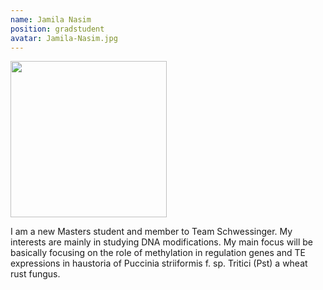 ```yaml
---
name: Jamila Nasim
position: gradstudent
avatar: Jamila-Nasim.jpg
---
```


<img width="250" src="{{site.baseurl}}/images/people/{{page.avatar}}" data-action="zoom">

I am a new Masters student and member to Team Schwessinger. My interests are mainly in studying DNA modifications. My main focus will be basically focusing on the role of methylation in regulation genes and TE expressions in haustoria of Puccinia striiformis f. sp. Tritici (Pst) a wheat rust fungus.
